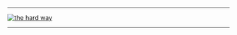 ***
[![the hard way](https://schaban.github.io/pic/gp_hard_profile.png)](https://github.com/schaban/crosscore_dev)
***

